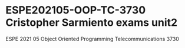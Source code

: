 # ESPE202105-OOP-TC-3730 Cristopher Sarmiento exams unit2
ESPE 2021 05 Object Oriented Programming Telecommunications 3730

